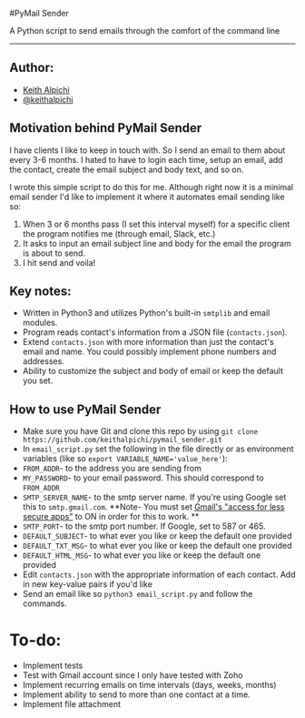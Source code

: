 #PyMail Sender

A Python script to send emails through the comfort of the command line

---

## Author:
- [Keith Alpichi](https://keithalpichi.github.io)
- [@keithalpichi](https://twitter.com/keithalpichi)

## Motivation behind PyMail Sender

I have clients I like to keep in touch with. So I send an email to them about every 3-6 months. I hated to have to login each time, setup an email, add the contact, create the email subject and body text, and so on.

I wrote this simple script to do this for me. Although right now it is a minimal email sender I'd like to implement it where it automates email sending like so:

1. When 3 or 6 months pass (I set this interval myself) for a specific client the program notifies me (through email, Slack, etc.)
2. It asks to input an email subject line and body for the email the program is about to send. 
3. I hit send and voila!

## Key notes:
- Written in Python3 and utilizes Python's built-in `smtplib` and email modules.
- Program reads contact's information from a JSON file (`contacts.json`).
- Extend `contacts.json` with more information than just the contact's email and name. You could possibly implement phone numbers and addresses.
- Ability to customize the subject and body of email or keep the default you set.

## How to use PyMail Sender
- Make sure you have Git and clone this repo by using `git clone https://github.com/keithalpichi/pymail_sender.git`
- In `email_script.py` set the following in the file directly or as environment variables (like so `export VARIABLE_NAME='value_here'`):
 - `FROM_ADDR`- to the address you are sending from
 - `MY_PASSWORD`- to your email password. This should correspond to `FROM_ADDR`
 - `SMTP_SERVER_NAME`- to the smtp server name. If you're using Google set this to `smtp.gmail.com`. **Note- You must set [Gmail's "access for less secure apps"](https://support.google.com/accounts/answer/6010255?hl=en) to ON in order for this to work. **
 - `SMTP_PORT`- to the smtp port number. If Google, set to 587 or 465.
 - `DEFAULT_SUBJECT`- to what ever you like or keep the default one provided
 - `DEFAULT_TXT_MSG`- to what ever you like or keep the default one provided
 - `DEFAULT_HTML_MSG`- to what ever you like or keep the default one provided
- Edit `contacts.json` with the appropriate information of each contact. Add in new key-value pairs if you'd like
- Send an email like so `python3 email_script.py` and follow the commands.

# To-do:
- Implement tests
 - Test with Gmail account since I only have tested with Zoho
- Implement recurring emails on time intervals (days, weeks, months)
- Implement ability to send to more than one contact at a time.
- Implement file attachment
